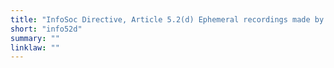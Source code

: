 ```yaml
---
title: "InfoSoc Directive, Article 5.2(d) Ephemeral recordings made by broadcasters"
short: "info52d"
summary: ""
linklaw: ""
---
```

